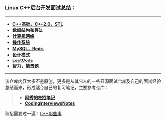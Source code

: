 ### Linux C++后台开发面试总结：

***


* **[C++基础，C++2.0，STL](C++基础，C++2.0，STL.md)**
* **[数据结构和算法](https://github.com/duycc/tinyDTL)**
* **[计算机网络](计算机网络.md)**
* **[操作系统](操作系统.md)**
* **[MySQL，Redis](MySQL，Redis.md)**
* **[设计模式](https://github.com/duycc/DesignPattern)**
* **[LeetCode](https://github.com/duycc/leetcode)**
* **[智力，情景题](智力，情景题.md)**

***

该仓库内容大多不是原创，更多是从其它人的一些开源面试仓库及自己的面试经验总结而来，形成适合自己的复习笔记，主要参考仓库：

> * **[阿秀的校招笔记](https://github.com/forthespada/InterviewGuide)**
> * **[CodingInterviewsNotes](https://github.com/yzhu798/CodingInterviewsNotes)**



秋招需要过一遍：[C++那些事](https://github.com/Light-City/CPlusPlusThings)

